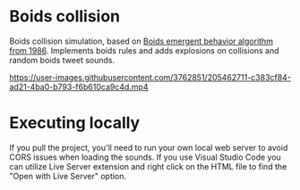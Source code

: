 # Boids collision
Boids collision simulation, based on [Boids emergent behavior algorithm from 1986](https://en.wikipedia.org/wiki/Boids). Implements boids rules and adds explosions on collisions and random boids tweet sounds. 

https://user-images.githubusercontent.com/3762851/205462711-c383cf84-ad21-4ba0-b793-f6b610ca9c4d.mp4

# Executing locally
If you pull the project, you'll need to run your own local web server to avoid CORS issues when loading the sounds. If you use Visual Studio Code you can utilize Live Server extension and right click on the HTML file to find the "Open with Live Server" option.
